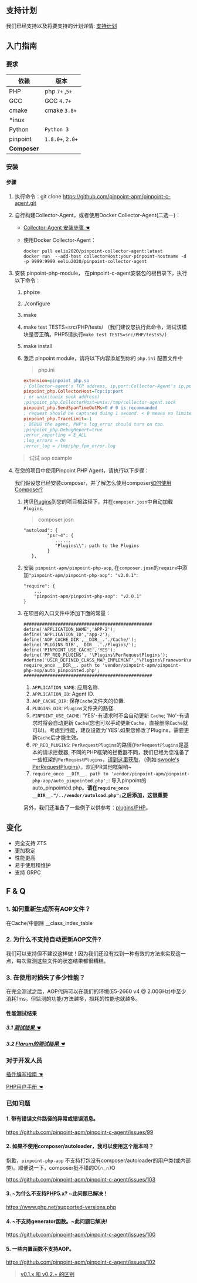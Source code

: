 ## 支持计划
我们已经支持以及将要支持的计划详情: [支持计划](SupportPlan.md)

## 入门指南

### 要求

依赖|版本
---|----
PHP| php `7+` ,`5+`
GCC| GCC `4.7+`
cmake| cmake `3.8+`
*inux|
Python | `Python 3`
pinpoint| `1.8.0+`, `2.0+`
**Composer**| 

### 安装

#### 步骤
1. 执行命令：git clone https://github.com/pinpoint-apm/pinpoint-c-agent.git

2. 自行构建Collector-Agent，或者使用Docker Collector-Agent(二选一)：
   * [Collector-Agent 安装步骤 ☚](../CollectorAgent/Readme-CN.md)
   * 使用Docker Collector-Agent：

      ```
      docker pull eeliu2020/pinpoint-collector-agent:latest 
      docker run  --add-host collectorHost:your-pinpoint-hostname -d -p 9999:9999 eeliu2020/pinpoint-collector-agent
      ```

3. 安装 pinpoint-php-module， 在pinpoint-c-agent安装包的根目录下，执行以下命令：
   1. phpize        
   2. ./configure
   3. make 
   4. make test TESTS=src/PHP/tests/ （我们建议您执行此命令，测试该模块是否正确。PHP5请执行```make test TESTS=src/PHP/tests5/```）
   5. make install 
   6. 激活 pinpoint module，请将以下内容添加到你的 ```php.ini``` 配置文件中
   
       >  php.ini 
        ```ini
        extension=pinpoint_php.so
        ; Collector-agent's TCP address, ip,port:Collector-Agent's ip,port, please guarantee it consistent with that in step2(Build Collector-Agent).
        pinpoint_php.CollectorHost=Tcp:ip:port
        ; or unix:(unix sock address)
        ;pinpoint_php.CollectorHost=unix:/tmp/collector-agent.sock
        pinpoint_php.SendSpanTimeOutMs=0 # 0 is recommanded
        ; request should be captured duing 1 second. < 0 means no limited
        pinpoint_php.TraceLimit=-1 
        ; DEBUG the agent, PHP's log_error should turn on too.
        ;pinpoint_php.DebugReport=true
        ;error_reporting = E_ALL
        ;log_errors = On
        ;error_log = /tmp/php_fpm_error.log
        ```
        
     > 试试 aop example
4. 在您的项目中使用Pinpoint PHP Agent，请执行以下步骤：

   我们假设您已经安装composer，并了解怎么使用composer[如何使用 Composer?](https://getcomposer.org/doc/00-intro.md)

   1. 拷贝[Plugins](../../plugins/PHP/Plugins)到您的项目根路径下，并在```composer.josn```中自动加载```Plugins```. 

      > composer.josn
      ```
      "autoload": {
               "psr-4": {
                  ......
                  "Plugins\\": path to the Plugins
               }
         },
      ```
   2. 安装 ```pinpoint-apm/pinpoint-php-aop```, 在```composer.josn```的```require```中添加```"pinpoint-apm/pinpoint-php-aop": "v2.0.1"```:
        ```
        "require": {
            ...
            "pinpoint-apm/pinpoint-php-aop": "v2.0.1"
        }
        ```
   3. 在项目的入口文件中添加下面的常量：
        ```
        #################################################
        define('APPLICATION_NAME','APP-2');
        define('APPLICATION_ID','app-2');
        define('AOP_CACHE_DIR',__DIR__.'./Cache/');
        define('PLUGINS_DIR',__DIR__.'./Plugins/');
        define('PINPOINT_USE_CACHE','YES');
        define('PP_REQ_PLUGINS', '\Plugins\PerRequestPlugins');
        #define('USER_DEFINED_CLASS_MAP_IMPLEMENT',"\Plugins\Framework\app\ClassMapInFile");
        require_once __DIR__. path to 'vendor/pinpoint-apm/pinpoint-php-aop/auto_pinpointed.php';
        #################################################
        ```
        1. ```APPLICATION_NAME```: 应用名称.
        2. ```APPLICATION_ID```: Agent ID.
        3. ```AOP_CACHE_DIR```: 保存```Cache```文件夹的位置.
        4. ```PLUGINS_DIR```: ```Plugins```文件夹的路径.
        5. ```PINPOINT_USE_CACHE```: 'YES'-有请求时不会自动更新 ```Cache```; 'No'-有请求时将会自动更新 ```Cache```(您也可以手动更新```Cache```，直接删除```Cache```就可以)。考虑到性能，建议设置为'YES'.如果您修改了Plugins，需要更新```Cache```后才能生效。
        6. ```PP_REQ_PLUGINS```: ```PerRequestPlugins```的路径(```PerRequestPlugins```是基本的请求拦截器, 不同的PHP框架的拦截器不同，我们已经为您准备了一些框架的```PerRequestPlugins```，[请到这里获取](../../plugins/PHP/Plugins/Framework)，（例如:[swoole's PerRequestPlugins](../../plugins/PHP/Plugins/Framework/Swoole/Http/PerReqPlugin.php)）。欢迎PR其他框架哟~
        7. ```require_once __DIR__. path to 'vendor/pinpoint-apm/pinpoint-php-aop/auto_pinpointed.php';```: 导入pinpoint的auto_pinpointed.php。**请在```require_once __DIR__."/../vendor/autoload.php";```之后添加，这很重要**

      另外，我们还准备了一些例子以供参考：[plugins/PHP](../../plugins/PHP)。


##  变化

- 完全支持 ZTS
- 更加稳定
- 性能更高
- 易于使用和维护
- 支持 GRPC

## F & Q

### 1. 如何重新生成所有AOP文件？

 在Cache/中删除 __class_index_table

### 2. 为什么不支持自动更新AOP文件?

我们可以支持但不建议这样做！因为我们还没有找到一种有效的方法来实现这一点，每次监测这些文件的状态结果都很糟糕。

### 3.  在使用时损失了多少性能？

在完全测试之后，AOP代码可以在我们的环境(E5-2660 v4 @ 2.00GHz)中至少消耗1ms。但监测的功能/方法越多，损耗的性能也就越多。

#### 性能测试结果

##### 3.1 [ 测试结果 ☚](./detail_versions-CN.md#压力测试下的性能损失)

##### 3.2 [Flarum的测试结果 ☚](./User%20Manual-CN.md#1.1-性能测试结果)

### 对于开发人员

[插件编写指南  ☚](../../Example/PHP/Readme-CN.md)

[PHP用户手册  ☚](./User%20Manual-CN.md)

### 已知问题

#### 1. 带有错误文件路径的异常或错误消息。

https://github.com/pinpoint-apm/pinpoint-c-agent/issues/99

#### 2. 如果不使用composer/autoloader，我可以使用这个版本吗？

抱歉，`pinpoint-php-aop` 不支持打包没有composer/autoloader的用户类(或内部类)。顺便说一下，composer挺不错的O(∩_∩)O

https://github.com/pinpoint-apm/pinpoint-c-agent/issues/103

#### 3. ~为什么不支持PHP5.x? ~此问题已解决！

https://www.php.net/supported-versions.php

#### 4. ~不支持generator函数。~此问题已解决!

https://github.com/pinpoint-apm/pinpoint-c-agent/issues/100

#### 5. 一些内置函数不支持AOP。
https://github.com/pinpoint-apm/pinpoint-c-agent/issues/102


> [v0.1.x 和 v0.2.+ 的区别](./detail_versions-CN.md)